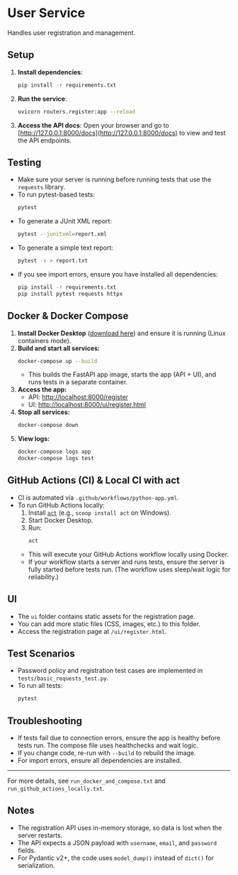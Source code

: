 # User Service

Handles user registration and management.

## Setup

1. **Install dependencies**:
   ```sh
   pip install -r requirements.txt
   ```

2. **Run the service**:
   ```sh
   uvicorn routers.register:app --reload
   ```

3. **Access the API docs**:
   Open your browser and go to [http://127.0.0.1:8000/docs](http://127.0.0.1:8000/docs)
   to view and test the API endpoints.

## Testing

- Make sure your server is running before running tests that use the `requests` library.
- To run pytest-based tests:
  ```sh
  pytest
  ```
- To generate a JUnit XML report:
  ```sh
  pytest --junitxml=report.xml
  ```
- To generate a simple text report:
  ```sh
  pytest -v > report.txt
  ```
- If you see import errors, ensure you have installed all dependencies:
  ```sh
  pip install -r requirements.txt
  pip install pytest requests httpx
  ```

## Docker & Docker Compose

1. **Install Docker Desktop** ([download here](https://www.docker.com/products/docker-desktop/)) and ensure it is running (Linux containers mode).
2. **Build and start all services:**
   ```sh
   docker-compose up --build
   ```
   - This builds the FastAPI app image, starts the app (API + UI), and runs tests in a separate container.
3. **Access the app:**
   - API: [http://localhost:8000/register](http://localhost:8000/register)
   - UI:  [http://localhost:8000/ui/register.html](http://localhost:8000/ui/register.html)
4. **Stop all services:**
   ```sh
   docker-compose down
   ```
5. **View logs:**
   ```sh
   docker-compose logs app
   docker-compose logs test
   ```

## GitHub Actions (CI) & Local CI with act

- CI is automated via `.github/workflows/python-app.yml`.
- To run GitHub Actions locally:
  1. Install [`act`](https://github.com/nektos/act#installation) (e.g., `scoop install act` on Windows).
  2. Start Docker Desktop.
  3. Run:
     ```sh
     act
     ```
  - This will execute your GitHub Actions workflow locally using Docker.
  - If your workflow starts a server and runs tests, ensure the server is fully started before tests run. (The workflow uses sleep/wait logic for reliability.)

## UI
- The `ui` folder contains static assets for the registration page.
- You can add more static files (CSS, images, etc.) to this folder.
- Access the registration page at `/ui/register.html`.

## Test Scenarios
- Password policy and registration test cases are implemented in `tests/basic_requests_test.py`.
- To run all tests:
  ```sh
  pytest
  ```

## Troubleshooting
- If tests fail due to connection errors, ensure the app is healthy before tests run. The compose file uses healthchecks and wait logic.
- If you change code, re-run with `--build` to rebuild the image.
- For import errors, ensure all dependencies are installed.

---

For more details, see `run_docker_and_compose.txt` and `run_github_actions_locally.txt`.

## Notes
- The registration API uses in-memory storage, so data is lost when the server restarts.
- The API expects a JSON payload with `username`, `email`, and `password` fields.
- For Pydantic v2+, the code uses `model_dump()` instead of `dict()` for serialization.

